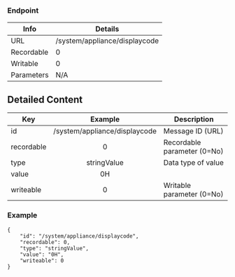 # 



### Endpoint

| Info  | Details |
| ------------- | ------------- |
| URL   | /system/appliance/displaycode   |
| Recordable   | 0   |
| Writable   | 0   |
| Parameters  | N/A  |

## Detailed Content

|  Key  | Example | Description |
| ------------- | :------: | ------------------------------ |
|  id | /system/appliance/displaycode | Message ID (URL) |
|  recordable | 0 | Recordable parameter (0=No) |
|  type | stringValue | Data type of value |
|  value | 0H |  |
|  writeable | 0 | Writable parameter (0=No) |

### Example
```
{
    "id": "/system/appliance/displaycode",
    "recordable": 0,
    "type": "stringValue",
    "value": "0H",
    "writeable": 0
}
```
